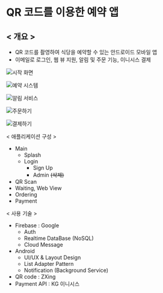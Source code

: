 # QR 코드를 이용한 예약 앱


## < 개요 >

- QR 코드를 촬영하여 식당을 예약할 수 있는 안드로이드 모바일 앱
- 이메일로 로그인, 웹 뷰 지원, 알림 및 주문 기능, 이니시스 결제

![시작 화면](https://user-images.githubusercontent.com/26537112/79399585-b840f500-7fbe-11ea-8c7a-08148ffc0c11.jpg)

![예약 시스템](https://user-images.githubusercontent.com/26537112/79399587-baa34f00-7fbe-11ea-9867-dbae0abd43ea.jpg)

![알림 서비스](https://user-images.githubusercontent.com/26537112/79399586-b9722200-7fbe-11ea-8c72-998990b71349.jpg)

![주문하기](https://user-images.githubusercontent.com/26537112/79399590-bc6d1280-7fbe-11ea-88ea-8944c3644dfe.jpg)

![결제하기](https://user-images.githubusercontent.com/26537112/79399580-b5de9b00-7fbe-11ea-91a1-aa397b9022cd.jpg)



< 애플리케이션 구성 >

- Main
    - Splash
    - Login
        - Sign Up
        - Admin ~~(삭제)~~
- QR Scan
- Waiting, Web View
- Ordering
- Payment


< 사용 기술 >

- Firebase : Google
    - Auth
    - Realtime DataBase (NoSQL)
    - Cloud Message
- Android
    - UI/UX & Layout Design
    - List Adapter Pattern
    - Notification (Background Service)
- QR code : ZXing
- Payment API : KG 이니시스
